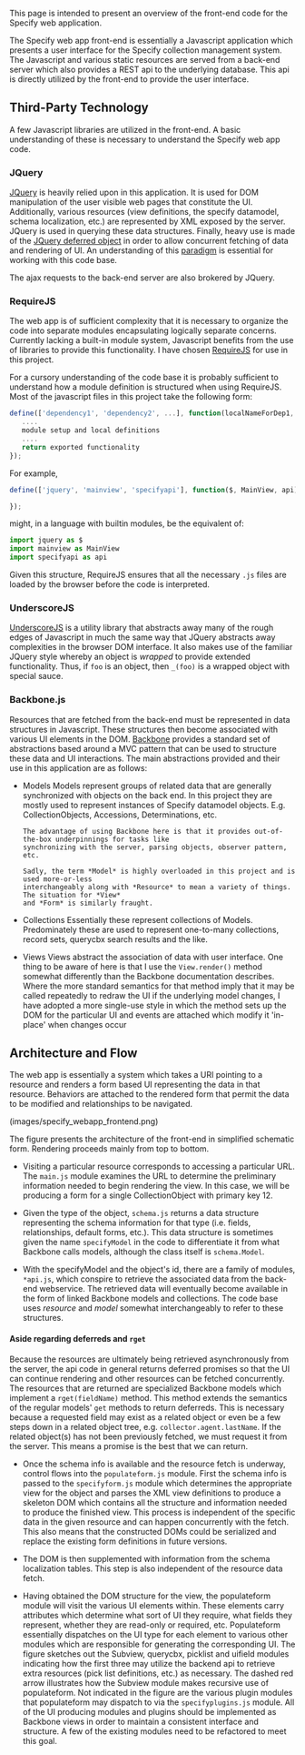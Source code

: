 This page is intended to present an overview of the front-end code for the Specify web application.

The Specify web app front-end is essentially a Javascript application which presents a user
interface for the Specify collection management system. The Javascript and various static resources
are served from a back-end server which also provides a REST api to the underlying database. This api
is directly utilized by the front-end to provide the user interface.

Third-Party Technology
----------------------

A few Javascript libraries are utilized in the front-end. A basic understanding of these is necessary
to understand the Specify web app code.

### JQuery

[JQuery](http://docs.jquery.com/Main_Page) is heavily relied upon in
this application. It is used for DOM manipulation of the user visible
web pages that constitute the UI. Additionally, various resources
(view definitions, the specify datamodel, schema localization, etc.)
are represented by XML exposed by the server. JQuery is used in
querying these data structures.  Finally, heavy use is made of the
[JQuery deferred
object](http://api.jquery.com/category/deferred-object/) in order to
allow concurrent fetching of data and rendering of UI. An
understanding of this
[paradigm](http://en.wikipedia.org/wiki/Promise_(programming)) is
essential for working with this code base.

The ajax requests to the back-end server are also brokered by JQuery.


### RequireJS

The web app is of sufficient complexity that it is necessary to organize the code into separate
modules encapsulating logically separate concerns. Currently lacking a built-in module system,
Javascript benefits from the use of libraries to provide this functionality. I have
chosen [RequireJS](http://requirejs.org/) for use in this project.

For a cursory understanding of the code base it is probably sufficient to understand how a module
definition is structured when using RequireJS. Most of the javascript files in this project take the
following form:

```javascript
define(['dependency1', 'dependency2', ...], function(localNameForDep1, localNameForDep2, ...) {
   ....
   module setup and local definitions
   ....
   return exported functionality
});
```

For example,

```javascript
define(['jquery', 'mainview', 'specifyapi'], function($, MainView, api) {

});
```

might, in a language with builtin modules, be the equivalent of:

```python
import jquery as $
import mainview as MainView
import specifyapi as api
```

Given this structure, RequireJS ensures that all the necessary `.js`  files are loaded
by the browser before the code is interpreted.

### UnderscoreJS

[UnderscoreJS](http://documentcloud.github.com/underscore/) is a utility library that
abstracts away many of the rough edges of Javascript in much the same way that JQuery abstracts away
complexities in the browser DOM interface. It also makes use of the familiar JQuery style whereby an
object is *wrapped* to provide extended functionality. Thus, if ` foo ` is an object,
then ` _(foo) ` is a wrapped object with special sauce.

### Backbone.js

Resources that are fetched from the back-end must be represented in data structures in
Javascript. These structures then become associated with various UI elements in the
DOM. [Backbone](http://documentcloud.github.com/backbone/) provides a standard set of
abstractions based around a MVC pattern that can be used to structure these data and UI
interactions. The main abstractions provided and their use in this application are as follows:

* Models
      Models represent groups of related data that are generally synchronized with objects on the
      back end. In this project they are mostly used to represent instances of Specify datamodel
      objects. E.g. CollectionObjects, Accessions, Determinations, etc.

      The advantage of using Backbone here is that it provides out-of-the-box underpinnings for tasks like
      synchronizing with the server, parsing objects, observer pattern, etc.

      Sadly, the term *Model* is highly overloaded in this project and is used more-or-less
      interchangeably along with *Resource* to mean a variety of things. The situation for *View*
      and *Form* is similarly fraught.

* Collections
      Essentially these represent collections of Models. Predominately these are used
      to represent one-to-many collections, record sets, querycbx search results and the like.

* Views
      Views abstract the association of data with user interface. One thing to be aware of here is that I
      use the ` View.render() ` method somewhat differently than the Backbone documentation
      describes. Where the more standard semantics for that method imply that it may be called repeatedly
      to redraw the UI if the underlying model changes, I have adopted a more single-use style in which
      the method sets up the DOM for the particular UI and events are attached which modify it 'in-place'
      when changes occur

Architecture and Flow
---------------------

The web app is essentially a system which takes a URI pointing to a resource and renders a form
based UI representing the data in that resource. Behaviors are attached to the rendered form that
permit the data to be modified and relationships to be navigated.

(images/specify_webapp_frontend.png)

The figure presents the architecture of the front-end in simplified schematic form. Rendering
proceeds mainly from top to bottom.

*   Visiting a particular resource corresponds to accessing a particular
    URL. The `main.js` module examines the URL to determine the preliminary information
    needed to begin rendering the view. In this case, we will be producing a form for a single
    CollectionObject with primary key 12.

*   Given the type of the object, `schema.js` returns a data structure representing the
    schema information for that type (i.e. fields, relationships, default forms, etc.). This data
    structure is sometimes given the name ` specifyModel ` in the code to differentiate
    it from what Backbone calls models, although the class itself is `schema.Model`.

*   With the specifyModel and the object's id, there are a family of modules, `*api.js`,
    which conspire to retrieve the associated data from the back-end webservice. The retrieved data
    will eventually become available in the form of linked Backbone models and collections. The code
    base uses *resource* and *model* somewhat interchangeably to refer to these structures.

#### Aside regarding deferreds and `rget`

Because the resources are ultimately being retrieved asynchronously from the server, the api
code in general returns deferred promises so that the UI can continue rendering and other
resources can be fetched concurrently. The resources that are returned are specialized Backbone
models which implement a `rget(fieldName)` method. This method extends the semantics
of the regular models' ` get ` methods to return deferreds. This is necessary because
a requested field may exist as a related object or even be a few steps down in a related object
tree, e.g. `collector.agent.lastName`. If the related object(s) has not been previously
fetched, we must request it from the server. This means a promise is the best that we can
return.

*   Once the schema info is available and the resource fetch is underway, control flows into
    the `populateform.js` module. First the schema info is passed to the `
    specifyform.js ` module which determines the appropriate view for the object and parses
    the XML view definitions to produce a skeleton DOM which contains all the structure and
    information needed to produce the finished view. This process is independent of the specific
    data in the given resource and can happen concurrently with the fetch. This also means that the
    constructed DOMs could be serialized and replace the existing form definitions in future
    versions.

*   The DOM is then supplemented with information from the schema localization tables. This step is
    also independent of the resource data fetch.

*   Having obtained the DOM structure for the view, the populateform module will visit the various
    UI elements within. These elements carry attributes which determine what sort of UI they
    require, what fields they represent, whether they are read-only or required, etc. Populateform
    essentially dispatches on the UI type for each element to various other modules which are
    responsible for generating the corresponding UI. The figure sketches out the Subview, querycbx,
    picklist and uifield modules indicating how the first three may utilize the backend api to
    retrieve extra resources (pick list definitions, etc.) as necessary. The dashed red arrow
    illustrates how the Subview module makes recursive use of populateform. Not indicated in the
    figure are the various plugin modules that populateform may dispatch to via
    the `specifyplugins.js` module. All of the UI producing modules and plugins should be
    implemented as Backbone views in order to maintain a consistent interface and structure. A few
    of the existing modules need to be refactored to meet this goal.
